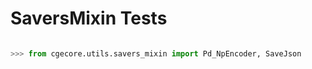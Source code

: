 # SaversMixin Tests

```python

>>> from cgecore.utils.savers_mixin import Pd_NpEncoder, SaveJson

```
